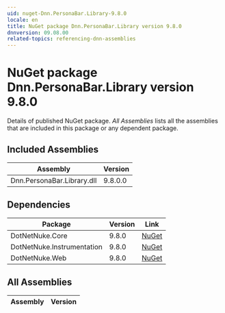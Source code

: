 ```yaml
---
uid: nuget-Dnn.PersonaBar.Library-9.8.0
locale: en
title: NuGet package Dnn.PersonaBar.Library version 9.8.0
dnnversion: 09.08.00
related-topics: referencing-dnn-assemblies
---
```


# NuGet package Dnn.PersonaBar.Library version 9.8.0
Details of published NuGet package.
*All Assemblies* lists all the assemblies that are included in this package or any dependent package.

## Included Assemblies

|Assembly|Version|
|---|---|
|Dnn.PersonaBar.Library.dll|9.8.0.0|

## Dependencies

|Package|Version|Link|
|---|---|---|
|DotNetNuke.Core|9.8.0|[NuGet](https://www.nuget.org/packages/DotNetNuke.Core/9.8.0)|
|DotNetNuke.Instrumentation|9.8.0|[NuGet](https://www.nuget.org/packages/DotNetNuke.Instrumentation/9.8.0)|
|DotNetNuke.Web|9.8.0|[NuGet](https://www.nuget.org/packages/DotNetNuke.Web/9.8.0)|

## All Assemblies

|Assembly|Version|
|---|---|


